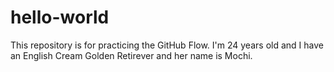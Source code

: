 # hello-world
This repository is for practicing the GitHub Flow.
I'm 24 years old and I have an English Cream Golden Retirever and her name is Mochi.
